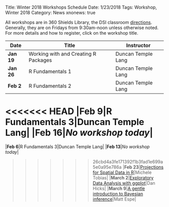 Title: Winter 2018 Workshops Schedule
Date: 1/23/2018
Tags: Workshop, Winter 2018
Category: News
xnonews: true

All workshops are in 360 Shields Library, the DSI classroom 
[directions](http://dsi.ucdavis.edu/directions.html).
Generally, they are on Fridays from 9:30am-noon unless otherwise noted. 
For more details and how to register, click on the workshop title.

|Date|Title|Instructor|
|----|----|----|
|**Jan 19**|Working with and Creating R Packages|Duncan Temple Lang|
|**Jan 26**|R Fundamentals 1|Duncan Temple Lang|
|**Feb 2**|R Fundamentals 2|Duncan Temple Lang|
<<<<<<< HEAD
|**Feb 9**|R Fundamentals 3|Duncan Temple Lang|
|**Feb 16**|*No workshop today*|
=======
|**Feb 6**|R Fundamentals 3|Duncan Temple Lang|
|**Feb 13**|*No workshop today*|
>>>>>>> 26cbd4a3fe171392f1b3fad1e699a5e0a95e786a
|**Feb 23**|[Projections for Spatial Data in R](http://dsi.ucdavis.edu/posts/Workshop/Projection20180223.html)|Michele Tobias|
|**March 2**|[Exploratory Data Analysis with ggplot](http://dsi.ucdavis.edu/posts/Workshop/Ggplo20180302.html)|Dan Hicks|
|**March 9**|[A gentle introduction to Bayesian inference](http://dsi.ucdavis.edu/posts/Workshop/Baye20180309.html)|Matt Espe|